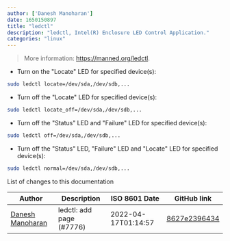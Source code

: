 ```yaml
---
author: ['Danesh Manoharan']
date: 1650150897
title: "ledctl"
description: "ledctl, Intel(R) Enclosure LED Control Application."
categories: "linux"
---
```

> More information: <https://manned.org/ledctl>.

- Turn on the "Locate" LED for specified device(s):

```bash
sudo ledctl locate=/dev/sda,/dev/sdb,...
```

- Turn off the "Locate" LED for specified device(s):

```bash
sudo ledctl locate_off=/dev/sda,/dev/sdb,...
```

- Turn off the "Status" LED and "Failure" LED for specified device(s):

```bash
sudo ledctl off=/dev/sda,/dev/sdb,...
```

- Turn off the "Status" LED, "Failure" LED and "Locate" LED for specified device(s):

```bash
sudo ledctl normal=/dev/sda,/dev/sdb,...
```
List of changes to this documentation


Author | Description | ISO 8601 Date | GitHub link
------|-----|-----|-----
[Danesh Manoharan](mailto:danesh.manoharan@gmail.com) | ledctl: add page (#7776) | 2022-04-17T01:14:57 | [8627e2396434](https://github.com/tldr-pages/tldr/commit/8627e239643428131693d665bb2b7f166ae66a59)


